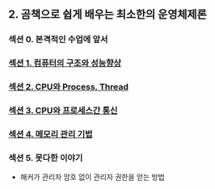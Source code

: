 ## 2. 곰책으로 쉽게 배우는 최소한의 운영체제론

### 섹션 0. 본격적인 수업에 앞서

### <a href="섹션 1. 컴퓨터의 구조와 성능향상.md">섹션 1. 컴퓨터의 구조와 성능향상</a>

### <a href="섹션 2. CPU와 Process, Thread.md">섹션 2. CPU와 Process, Thread</a>

### <a href="섹션 3. CPU와 프로세스간 통신.md">섹션 3. CPU와 프로세스간 통신</a>

### <a href="섹션 4. 메모리 관리 기법.md">섹션 4. 메모리 관리 기법</a>

### 섹션 5. 못다한 이야기

- 해커가 관리자 암호 없이 관리자 권한을 얻는 방법
